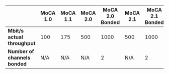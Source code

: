 |                           | MoCA 1.0 | MoCA 1.1 | MoCA 2.0 | MoCA 2.0 Bonded | MoCA 2.1 | MoCA 2.1 Bonded | MoCA 2.5 | MoCA 3.0 |
| ------------------------- | -------- | -------- | -------- | --------------- | -------- | --------------- | -------- | -------- |
| **Mbit/s actual throughput**  | 100      | 175      | 500      | 1000            | 500      | 1000            | 2500     | 10000    |
| **Number of channels bonded** | N/A      | N/A      | N/A      | 2               | N/A      | 2               | 3~5      | <= 4     |